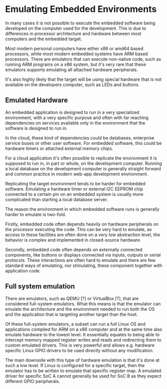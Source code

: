 # Emulating Embedded Environments

In many cases it is not possible to execute the embedded software being developed on the computer used for the development. This is due to differences in processor architecture and hardware between most computers and the embedded target.

Most modern personal computers have either x86 or amd64 based processors, while most modern embedded systems have ARM based processors. There are emulators that can execute non-native code, such as running ARM programs on a x86 system, but it's very rare that these emulators supports emulating all attached hardware peripherals.

It's also highly likely that the target will be using special hardware that is not available on the developers computer, such as LEDs and buttons.

## Emulated Hardware
An embedded application is designed to run in a very specialized environment, with a very specific purpose and often with far reaching dependencies on services available only in the environment that the software is designed to run in. 

In the cloud, these kind of dependencies could be databases, enterprise service buses or other user software. For embedded software, this could be hardware timers or attached external memory chips.

For a cloud application it's often possible to replicate the environment it is supposed to run in, in part or whole, on the development computer. Running a local database on the development computer is generally straight forward and common practice in modern web-app development environment.

Replicating the target environment tends to be harder for embedded software. Emulating a hardware timer or external I2C EEPROM chip connected to a certain pin on an embedded system is usually more complicated than starting a local database server.

The reason the environment in which embedded software runs is generally harder to emulate is two-fold.

Firstly, embedded code often depends heavily on hardware peripherals on the processor executing the code. This can be very hard to emulate, as access to these facilities are often done on a very low abstraction level, the behavior is complex and implemented in closed-source hardware. 

Secondly, embedded code often depends on externally connected components, like buttons or displays connected via inputs, outputs or serial protocols. These interactions are often hard to emulate and there are few standard ways of emulating, nor stimulating, these component together with application code.

## Full system emulation
There are emulators, such as QEMU [?] or VirtualBox [?], that are considered full-system emulators. What this means is that the emulator can emulate the architecture and the environment needed to run both the OS and the application that is targeting another target than the host.

Of these full-system emulators, a subset can run a full Linux OS and applications compiled for ARM on a x86 computer and at the same time also emulate hardware to the lowest level. It essentially equates to being able to intercept memory mapped register writes and reads and redirecting them to custom emulated drivers. This is very powerful and allows e.g. hardware specific Linux GPIO drivers to be used directly without any modification.

The main downside with this type of hardware emulation is that it's done at such a low level. If Linux is configured for a specific target, then the emulator has to be written to emulate that specific register map. A emulated driver for specific SoC A cannot generally be used for SoC B as they expect different GPIO peripherals.


